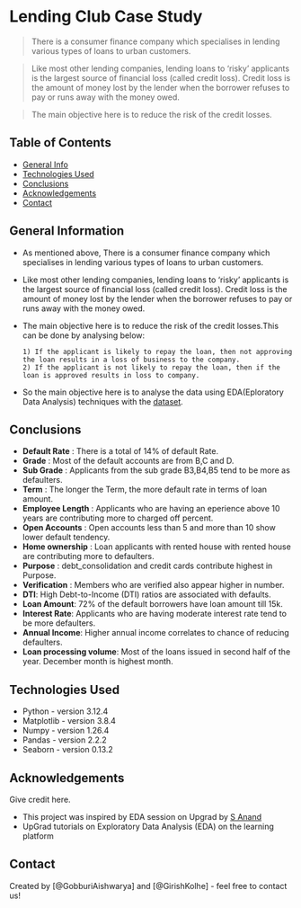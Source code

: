 # Lending Club Case Study 
>There is a consumer finance company which specialises in lending various types of loans to urban customers.

> Like most other lending companies, lending loans to ‘risky’ applicants is the largest source of financial loss (called credit loss). Credit loss is the amount of money lost by the
lender when the borrower refuses to pay or runs away with the money owed.

>The main objective here is to reduce the risk of the credit losses.

## Table of Contents
* [General Info](#general-information)
* [Technologies Used](#technologies-used)
* [Conclusions](#conclusions)
* [Acknowledgements](#acknowledgements)
* [Contact](#Contact)

## General Information
- As mentioned above, There is a consumer finance company which specialises in lending various types of loans to urban customers.

-  Like most other lending companies, lending loans to ‘risky’ applicants is the largest source of financial loss (called credit loss). Credit loss is the amount of money lost by the
lender when the borrower refuses to pay or runs away with the money owed.

- The main objective here is to reduce the risk of the credit losses.This can be done by analysing below:

      1) If the applicant is likely to repay the loan, then not approving the loan results in a loss of business to the company.
      2) If the applicant is not likely to repay the loan, then if the loan is approved results in loss to company.
  
- So the main objective here is to analyse the data using EDA(Eploratory Data Analysis) techniques with the [dataset](./loan.csv). 

## Conclusions
- **Default Rate** : There is a total of 14% of default Rate.
- **Grade** : Most of the default accounts are from B,C and D.
- **Sub Grade** : Applicants from the sub grade B3,B4,B5 tend to be more as defaulters.
- **Term** : The longer the Term, the more default rate in terms of loan amount. 
- **Employee Length** : Applicants who are having an eperience above 10 years are contributing more to charged off percent. 
- **Open Accounts** : Open accounts less than 5 and more than 10 show lower default tendency.
- **Home ownership** : Loan applicants with rented house with rented house are contributing more to defaulters.
- **Purpose** : debt_consolidation and credit cards contribute highest in Purpose.
- **Verification** : Members who are verified also appear higher in number.
- **DTI**: High Debt-to-Income (DTI) ratios are associated with defaults.
- **Loan Amount**: 72% of the default borrowers have loan amount till 15k.
- **Interest Rate**: Applicants who are having moderate interest rate tend to be more defaulters.
- **Annual Income**: Higher annual income correlates to chance of reducing defaulters.
- **Loan processing volume**: Most of the loans issued in second half of the year. December month is highest month.

## Technologies Used
- Python - version 3.12.4
- Matplotlib - version 3.8.4
- Numpy - version 1.26.4
- Pandas - version 2.2.2
- Seaborn - version 0.13.2

## Acknowledgements
Give credit here.
- This project was inspired by EDA session on Upgrad by [S Anand](https://www.linkedin.com/in/sanand0)
- UpGrad tutorials on Exploratory Data Analysis (EDA) on the learning platform


## Contact
Created by [@GobburiAishwarya] and [@GirishKolhe] - feel free to contact us!
